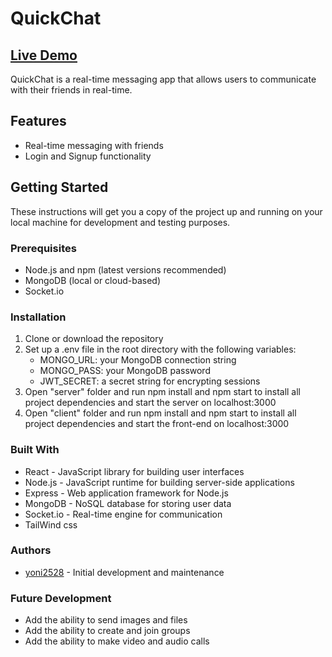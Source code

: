 # QuickChat

## [Live Demo](https://radiant-ganache-5a0f50.netlify.app/)
QuickChat is a real-time messaging app that allows users to communicate with their friends in real-time.

## Features
- Real-time messaging with friends
- Login and Signup functionality

## Getting Started
These instructions will get you a copy of the project up and running on your local machine for development and testing purposes.

### Prerequisites
- Node.js and npm (latest versions recommended)
- MongoDB (local or cloud-based)
- Socket.io

### Installation
1. Clone or download the repository
2. Set up a .env file in the root directory with the following variables:
    - MONGO_URL: your MongoDB connection string
    - MONGO_PASS: your MongoDB password
    - JWT_SECRET: a secret string for encrypting sessions
3. Open "server" folder and run npm install and npm start to install all project dependencies and start the server on localhost:3000
4. Open "client" folder and run npm install and npm start to install all project dependencies and start the front-end on localhost:3000

### Built With
- React - JavaScript library for building user interfaces
- Node.js - JavaScript runtime for building server-side applications
- Express - Web application framework for Node.js
- MongoDB - NoSQL database for storing user data
- Socket.io - Real-time engine for communication
- TailWind css

### Authors
- [yoni2528](https://github.com/yoni2528) - Initial development and maintenance

### Future Development
- Add the ability to send images and files
- Add the ability to create and join groups
- Add the ability to make video and audio calls
